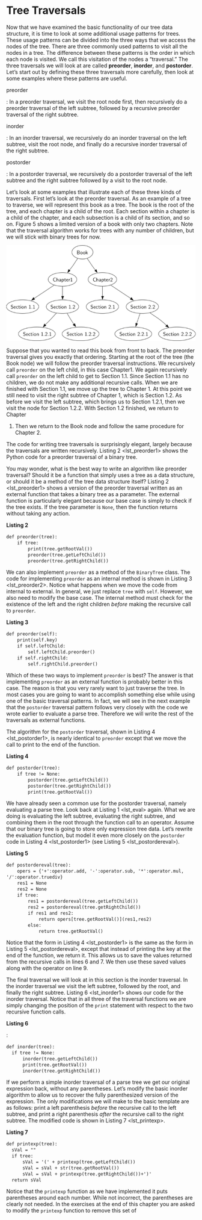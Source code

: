 Tree Traversals
===============

Now that we have examined the basic functionality of our tree data
structure, it is time to look at some additional usage patterns for
trees. These usage patterns can be divided into the three ways that we
access the nodes of the tree. There are three commonly used patterns to
visit all the nodes in a tree. The difference between these patterns is
the order in which each node is visited. We call this visitation of the
nodes a “traversal.” The three traversals we will look at are called
**preorder**, **inorder**, and **postorder**. Let’s start out by
defining these three traversals more carefully, then look at some
examples where these patterns are useful.

preorder

:   In a preorder traversal, we visit the root node first, then
    recursively do a preorder traversal of the left subtree, followed by
    a recursive preorder traversal of the right subtree.

inorder

:   In an inorder traversal, we recursively do an inorder traversal on
    the left subtree, visit the root node, and finally do a recursive
    inorder traversal of the right subtree.

postorder

:   In a postorder traversal, we recursively do a postorder traversal of
    the left subtree and the right subtree followed by a visit to the
    root node.

Let’s look at some examples that illustrate each of these three kinds of
traversals. First let’s look at the preorder traversal. As an example of
a tree to traverse, we will represent this book as a tree. The book is
the root of the tree, and each chapter is a child of the root. Each
section within a chapter is a child of the chapter, and each subsection
is a child of its section, and so on. Figure 5
shows a limited version of a book with only two chapters. Note that the
traversal algorithm works for trees with any number of children, but we
will stick with binary trees for now.

![Figure 5: Representing a Book as a Tree](Figures/booktree.png)

Suppose that you wanted to read this book from front to back. The
preorder traversal gives you exactly that ordering. Starting at the root
of the tree (the Book node) we will follow the preorder traversal
instructions. We recursively call `preorder` on the left child, in this
case Chapter1. We again recursively call `preorder` on the left child to
get to Section 1.1. Since Section 1.1 has no children, we do not make
any additional recursive calls. When we are finished with Section 1.1,
we move up the tree to Chapter 1. At this point we still need to visit
the right subtree of Chapter 1, which is Section 1.2. As before we visit
the left subtree, which brings us to Section 1.2.1, then we visit the
node for Section 1.2.2. With Section 1.2 finished, we return to Chapter
1. Then we return to the Book node and follow the same procedure for
Chapter 2.

The code for writing tree traversals is surprisingly elegant, largely
because the traversals are written recursively.
Listing 2 &lt;lst\_preorder1&gt; shows the Python code for a preorder
traversal of a binary tree.

You may wonder, what is the best way to write an algorithm like preorder
traversal? Should it be a function that simply uses a tree as a data
structure, or should it be a method of the tree data structure itself?
Listing 2 &lt;lst\_preorder1&gt; shows a version of the preorder
traversal written as an external function that takes a binary tree as a
parameter. The external function is particularly elegant because our
base case is simply to check if the tree exists. If the tree parameter
is `None`, then the function returns without taking any action.

**Listing 2**

    def preorder(tree):
        if tree:
            print(tree.getRootVal())
            preorder(tree.getLeftChild())
            preorder(tree.getRightChild())

We can also implement `preorder` as a method of the `BinaryTree` class.
The code for implementing `preorder` as an internal method is shown in
Listing 3 &lt;lst\_preorder2&gt;. Notice what happens when we move the
code from internal to external. In general, we just replace `tree` with
`self`. However, we also need to modify the base case. The internal
method must check for the existence of the left and the right children
*before* making the recursive call to `preorder`.

**Listing 3**

    def preorder(self):
        print(self.key)
        if self.leftChild:
            self.leftChild.preorder()
        if self.rightChild:
            self.rightChild.preorder()

Which of these two ways to implement `preorder` is best? The answer is
that implementing `preorder` as an external function is probably better
in this case. The reason is that you very rarely want to just traverse
the tree. In most cases you are going to want to accomplish something
else while using one of the basic traversal patterns. In fact, we will
see in the next example that the `postorder` traversal pattern follows
very closely with the code we wrote earlier to evaluate a parse tree.
Therefore we will write the rest of the traversals as external
functions.

The algorithm for the `postorder` traversal, shown in
Listing 4 &lt;lst\_postorder1&gt;, is nearly identical to `preorder`
except that we move the call to print to the end of the function.

**Listing 4**

    def postorder(tree):
        if tree != None:
            postorder(tree.getLeftChild())
            postorder(tree.getRightChild())
            print(tree.getRootVal())

We have already seen a common use for the postorder traversal, namely
evaluating a parse tree. Look back at Listing 1 &lt;lst\_eval&gt; again.
What we are doing is evaluating the left subtree, evaluating the right
subtree, and combining them in the root through the function call to an
operator. Assume that our binary tree is going to store only expression
tree data. Let’s rewrite the evaluation function, but model it even more
closely on the `postorder` code in Listing 4 &lt;lst\_postorder1&gt;
(see Listing 5 &lt;lst\_postordereval&gt;).

**Listing 5**

    def postordereval(tree):
        opers = {'+':operator.add, '-':operator.sub, '*':operator.mul, '/':operator.truediv}
        res1 = None
        res2 = None
        if tree:
            res1 = postordereval(tree.getLeftChild())
            res2 = postordereval(tree.getRightChild())
            if res1 and res2:
                return opers[tree.getRootVal()](res1,res2)
            else:
                return tree.getRootVal()

Notice that the form in Listing 4 &lt;lst\_postorder1&gt; is the same as
the form in Listing 5 &lt;lst\_postordereval&gt;, except that instead of
printing the key at the end of the function, we return it. This allows
us to save the values returned from the recursive calls in lines 6 and
7. We then use these saved values along with the operator on line 9.

The final traversal we will look at in this section is the inorder
traversal. In the inorder traversal we visit the left subtree, followed
by the root, and finally the right subtree.
Listing 6 &lt;lst\_inorder1&gt; shows our code for the inorder
traversal. Notice that in all three of the traversal functions we are
simply changing the position of the `print` statement with respect to
the two recursive function calls.

**Listing 6**

:

    def inorder(tree):
      if tree != None:
          inorder(tree.getLeftChild())
          print(tree.getRootVal())
          inorder(tree.getRightChild())

If we perform a simple inorder traversal of a parse tree we get our
original expression back, without any parentheses. Let’s modify the
basic inorder algorithm to allow us to recover the fully parenthesized
version of the expression. The only modifications we will make to the
basic template are as follows: print a left parenthesis *before* the
recursive call to the left subtree, and print a right parenthesis
*after* the recursive call to the right subtree. The modified code is
shown in Listing 7 &lt;lst\_printexp&gt;.

**Listing 7**

    def printexp(tree):
      sVal = ""
      if tree:
          sVal = '(' + printexp(tree.getLeftChild())
          sVal = sVal + str(tree.getRootVal())
          sVal = sVal + printexp(tree.getRightChild())+')'
      return sVal

Notice that the `printexp` function as we have implemented it puts
parentheses around each number. While not incorrect, the parentheses are
clearly not needed. In the exercises at the end of this chapter you are
asked to modify the `printexp` function to remove this set of
